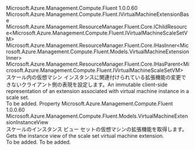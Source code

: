 <Type Name="IVirtualMachineScaleSetVMInstanceExtension" FullName="Microsoft.Azure.Management.Compute.Fluent.IVirtualMachineScaleSetVMInstanceExtension">
  <TypeSignature Language="C#" Value="public interface IVirtualMachineScaleSetVMInstanceExtension : Microsoft.Azure.Management.Compute.Fluent.IVirtualMachineExtensionBase, Microsoft.Azure.Management.ResourceManager.Fluent.Core.IChildResource&lt;Microsoft.Azure.Management.Compute.Fluent.IVirtualMachineScaleSetVM&gt;, Microsoft.Azure.Management.ResourceManager.Fluent.Core.IHasInner&lt;Microsoft.Azure.Management.Compute.Fluent.Models.VirtualMachineExtensionInner&gt;, Microsoft.Azure.Management.ResourceManager.Fluent.Core.IHasParent&lt;Microsoft.Azure.Management.Compute.Fluent.IVirtualMachineScaleSetVM&gt;" />
  <TypeSignature Language="ILAsm" Value=".class public interface auto ansi abstract IVirtualMachineScaleSetVMInstanceExtension implements class Microsoft.Azure.Management.Compute.Fluent.IVirtualMachineExtensionBase, class Microsoft.Azure.Management.ResourceManager.Fluent.Core.IChildResource`1&lt;class Microsoft.Azure.Management.Compute.Fluent.IVirtualMachineScaleSetVM&gt;, class Microsoft.Azure.Management.ResourceManager.Fluent.Core.IHasInner`1&lt;class Microsoft.Azure.Management.Compute.Fluent.Models.VirtualMachineExtensionInner&gt;, class Microsoft.Azure.Management.ResourceManager.Fluent.Core.IHasName, class Microsoft.Azure.Management.ResourceManager.Fluent.Core.IHasParent`1&lt;class Microsoft.Azure.Management.Compute.Fluent.IVirtualMachineScaleSetVM&gt;, class Microsoft.Azure.Management.ResourceManager.Fluent.Core.ResourceActions.IIndexable" />
  <TypeSignature Language="DocId" Value="T:Microsoft.Azure.Management.Compute.Fluent.IVirtualMachineScaleSetVMInstanceExtension" />
  <TypeSignature Language="VB.NET" Value="Public Interface IVirtualMachineScaleSetVMInstanceExtension&#xA;Implements IChildResource(Of IVirtualMachineScaleSetVM), IHasInner(Of VirtualMachineExtensionInner), IHasParent(Of IVirtualMachineScaleSetVM), IVirtualMachineExtensionBase" />
  <TypeSignature Language="F#" Value="type IVirtualMachineScaleSetVMInstanceExtension = interface&#xA;    interface IVirtualMachineExtensionBase&#xA;    interface IHasInner&lt;VirtualMachineExtensionInner&gt;&#xA;    interface IChildResource&lt;IVirtualMachineScaleSetVM&gt;&#xA;    interface IHasName&#xA;    interface IIndexable&#xA;    interface IHasParent&lt;IVirtualMachineScaleSetVM&gt;" />
  <AssemblyInfo>
    <AssemblyName>Microsoft.Azure.Management.Compute.Fluent</AssemblyName>
    <AssemblyVersion>1.0.0.60</AssemblyVersion>
  </AssemblyInfo>
  <Interfaces>
    <Interface>
      <InterfaceName>Microsoft.Azure.Management.Compute.Fluent.IVirtualMachineExtensionBase</InterfaceName>
    </Interface>
    <Interface>
      <InterfaceName>Microsoft.Azure.Management.ResourceManager.Fluent.Core.IChildResource&lt;Microsoft.Azure.Management.Compute.Fluent.IVirtualMachineScaleSetVM&gt;</InterfaceName>
    </Interface>
    <Interface>
      <InterfaceName>Microsoft.Azure.Management.ResourceManager.Fluent.Core.IHasInner&lt;Microsoft.Azure.Management.Compute.Fluent.Models.VirtualMachineExtensionInner&gt;</InterfaceName>
    </Interface>
    <Interface>
      <InterfaceName>Microsoft.Azure.Management.ResourceManager.Fluent.Core.IHasParent&lt;Microsoft.Azure.Management.Compute.Fluent.IVirtualMachineScaleSetVM&gt;</InterfaceName>
    </Interface>
  </Interfaces>
  <Docs>
    <summary>
            <span data-ttu-id="1cff9-101">スケール内の仮想マシン インスタンスに関連付けられている拡張機能の変更できないクライアント側の表現を設定します。</span><span class="sxs-lookup"><span data-stu-id="1cff9-101">An immutable client-side representation of an extension associated with virtual machine instance in a scale set.</span></span>
            </summary>
    <remarks>To be added.</remarks>
  </Docs>
  <Members>
    <Member MemberName="InstanceView">
      <MemberSignature Language="C#" Value="public Microsoft.Azure.Management.Compute.Fluent.Models.VirtualMachineExtensionInstanceView InstanceView { get; }" />
      <MemberSignature Language="ILAsm" Value=".property instance class Microsoft.Azure.Management.Compute.Fluent.Models.VirtualMachineExtensionInstanceView InstanceView" />
      <MemberSignature Language="DocId" Value="P:Microsoft.Azure.Management.Compute.Fluent.IVirtualMachineScaleSetVMInstanceExtension.InstanceView" />
      <MemberSignature Language="VB.NET" Value="Public ReadOnly Property InstanceView As VirtualMachineExtensionInstanceView" />
      <MemberSignature Language="F#" Value="member this.InstanceView : Microsoft.Azure.Management.Compute.Fluent.Models.VirtualMachineExtensionInstanceView" Usage="Microsoft.Azure.Management.Compute.Fluent.IVirtualMachineScaleSetVMInstanceExtension.InstanceView" />
      <MemberType>Property</MemberType>
      <AssemblyInfo>
        <AssemblyName>Microsoft.Azure.Management.Compute.Fluent</AssemblyName>
        <AssemblyVersion>1.0.0.60</AssemblyVersion>
      </AssemblyInfo>
      <ReturnValue>
        <ReturnType>Microsoft.Azure.Management.Compute.Fluent.Models.VirtualMachineExtensionInstanceView</ReturnType>
      </ReturnValue>
      <Docs>
        <summary>
            <span data-ttu-id="1cff9-102">スケールのインスタンス ビュー セットの仮想マシンの拡張機能を取得します。</span><span class="sxs-lookup"><span data-stu-id="1cff9-102">Gets the instance view of the scale set virtual machine extension.</span></span>
            </summary>
        <value>To be added.</value>
        <remarks>To be added.</remarks>
      </Docs>
    </Member>
  </Members>
</Type>